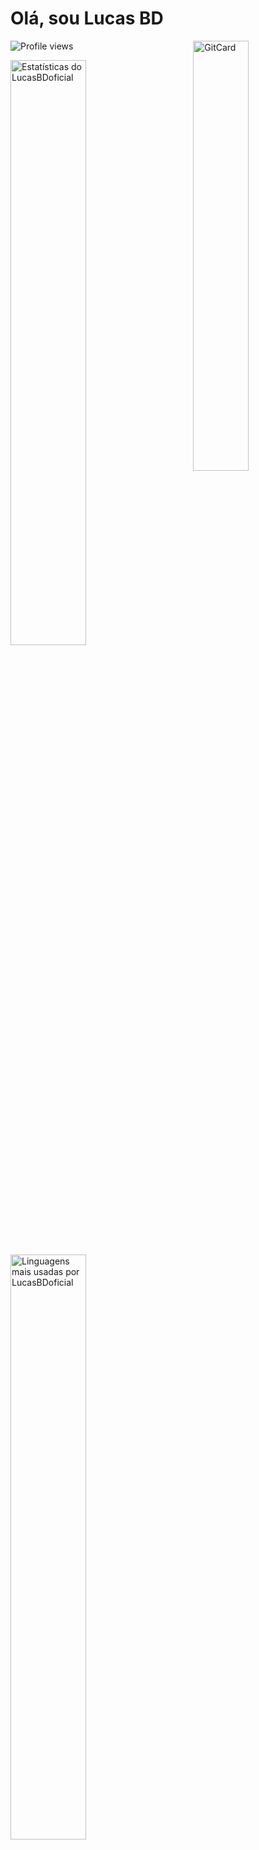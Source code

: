 <h1 align="left">Olá, sou Lucas BD</h1>
<img align="right" width="42%" src="https://raw.githubusercontent.com/gist/LucasBDoficial/014458c54c5bc5d2e5cc6f9e9d248027/raw/46bf46f62496901d01ae7459b4f8e880fb2d10f5/gitcard.svg" alt="GitCard"/>

<p align="left">
  <img src="https://komarev.com/ghpvc/?username=LucasBDoficial&color=blue" alt="Profile views" />
</p>

<div>
  <img width="49%" src="https://github-readme-stats.vercel.app/api?username=LucasBDoficial&show_icons=true&theme=vision-friendly-dark" alt="Estatísticas do LucasBDoficial"/>
  <img width="49%" src="https://github-readme-stats.vercel.app/api/top-langs/?username=LucasBDoficial&layout=compact&theme=vision-friendly-dark" alt="Linguagens mais usadas por LucasBDoficial"/>
</div>

## Habilidades

<p>
  <img src="https://img.shields.io/badge/-JavaScript-05122A?style=flat&logo=javascript" alt="JavaScript"/>
  <img src="https://img.shields.io/badge/-Node.js-05122A?style=flat&logo=node.js" alt="Node.js"/>
  <img src="https://img.shields.io/badge/-HTML-05122A?style=flat&logo=HTML5" alt="HTML"/>
  <img src="https://img.shields.io/badge/-CSS-05122A?style=flat&logo=CSS3&logoColor=1572B6" alt="CSS"/>
  <img src="https://img.shields.io/badge/-React-05122A?style=flat&logo=react" alt="React"/>
  <img src="https://img.shields.io/badge/-Git-05122A?style=flat&logo=git" alt="Git"/>
  <img src="https://img.shields.io/badge/-GitHub-05122A?style=flat&logo=github" alt="GitHub"/>
  <img src="https://img.shields.io/badge/-Visual%20Studio%20Code-05122A?style=flat&logo=visual-studio-code&logoColor=007ACC" alt="Visual Studio Code"/>
  <img src="https://img.shields.io/badge/-Figma-05122A?style=flat&logo=figma" alt="Figma"/>
  <img src="https://img.shields.io/badge/-Next.js-05122A?style=flat&logo=next.js" alt="Next.js"/>
</p>

## Contatos

<p align="left" style="background:yellow">
  <a href="https://www.linkedin.com/in/jo%C3%A3o-lucas-bucalon/" target="_blank">
    <img align="center" src="https://img.shields.io/badge/-Lucas%20Bucalon-05122A?style=flat&logo=linkedin" alt="LinkedIn"/>
  </a>
  <a href="https://instagram.com/lucas_bucalon" target="_blank">
    <img align="center" src="https://img.shields.io/badge/-lucas%20bucalon-05122A?style=flat&logo=instagram" alt="Instagram"/>
  </a>
  <a href="https://facebook.com/lucasbucalon" target="_blank">
    <img align="center" src="https://img.shields.io/badge/-Jo%C3%A3o%20Lucas-05122A?style=flat&logo=facebook" alt="Facebook"/>
  </a>
</p>
